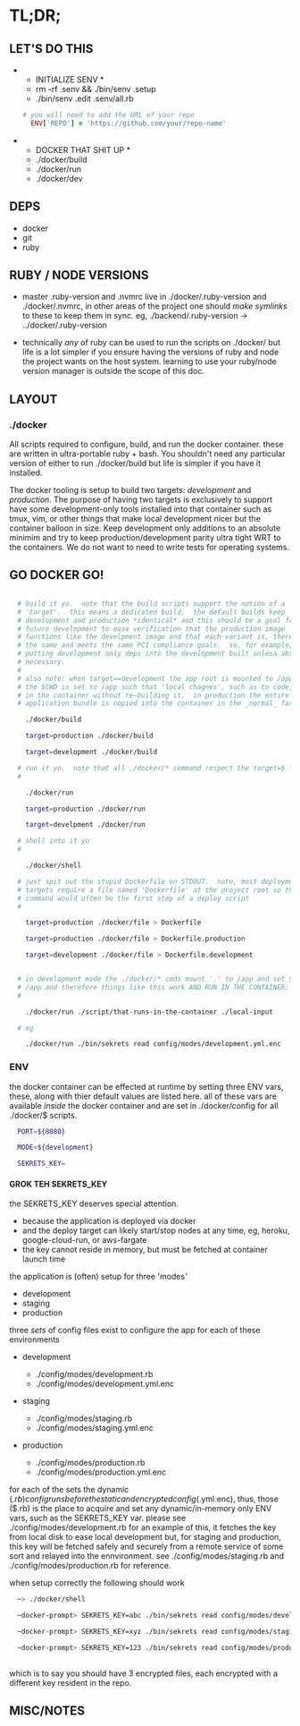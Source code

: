 # TL;DR;

## LET'S DO THIS

- * INITIALIZE SENV *
  - rm -rf .senv && ./bin/senv .setup
  - ./bin/senv .edit .senv/all.rb

  ```ruby
  # you will need to add the URL of your repo
    ENV['REPO'] = 'https://github.com/your/repo-name'
  ```

- * DOCKER THAT SHIT UP *
  - ./docker/build
  - ./docker/run
  - ./docker/dev

## DEPS

- docker
- git
- ruby

## RUBY / NODE VERSIONS

- master .ruby-version and .nvmrc live in ./docker/.ruby-version and
  ./docker/.nvmrc, in other areas of the project one should *make symlinks* to
  these to keep them in sync.  eg, ./backend/.ruby-version ->
  ../docker/.ruby-version

- technically *any* of ruby can be used to run the scripts on ./docker/ but
  life is a lot simpler if you ensure having the versions of ruby and node the
  project wants on the host system.  learning to use your ruby/node version
  manager is outside the scope of this doc.

## LAYOUT

### ./docker

All scripts required to configure, build, and run the docker container.
these are written in ultra-portable ruby + bash.  You shouldn't need any
particular version of either to run ./docker/build but life is simpler if you
have it installed.

The docker tooling is setup to build two targets: _development_ and
_production_.  The purpose of having two targets is exclusively to support
have some development-only tools installed into that container such as tmux,
vim, or other things that make local development nicer but the container
balloon in size.  Keep development only additions to an absolute minimim and
try to keep production/development parity ultra tight WRT to the containers.
We do not want to need to write tests for operating systems.

## GO DOCKER GO!

```sh

  # build it yo.  note that the build scripts support the notion of a
  # 'target'.  this means a dedicated build.  the default builds keep
  # development and production *identical* and this should be a goal for
  # future development to ease verification that the production image
  # functions like the develpment image and that each variant is, therefore,
  # the same and meets the same PCI compliance goals.  so, for example, avoid
  # putting development only deps into the development built unlesa absolutely
  # necessary.
  # 
  # also note: when target==development the app root is mounted to /app and
  # the $CWD is set to /app such that 'local chagnes', such as to code, appear
  # in the container without re-building it.  in production the entire
  # application bundle is copied into the container in the _normal_ fashion.

    ./docker/build

    target=production ./docker/build

    target=development ./docker/build

  # run it yo.  note that all ./docker/* command respect the target=$ format
  #

    ./docker/run

    target=production ./docker/run

    target=develpment ./docker/run

  # shell into it yo
  #

    ./docker/shell

  # just spit out the stupid Dockerfile on STDOUT.  note, most deployment
  # targets require a file named 'Dockerfile' at the project root so this
  # command would often be the first step of a deploy script
  #

    target=production ./docker/file > Dockerfile

    target=production ./docker/file > Dockerfile.production

    target=development ./docker/file > Dockerfile.development


  # in development mode the ./docker/* cmds mount '.' to /app and set $CWD to
  # /app and therefore things like this work AND RUN IN THE CONTAINER:
  #

    ./docker/run ./script/that-runs-in-the-container ./local-input

  # eg

    ./docker/run ./bin/sekrets read config/modes/development.yml.enc

```


### ENV

the docker container can be effected at runtime by setting three ENV vars,
these, along with thier default values are listed here.  all of these vars are
available *inside* the docker container and are set in ./docker/config for all
./docker/$ scripts.

```bash
  PORT=${8080}

  MODE=${development}

  SEKRETS_KEY=
```

#### GROK TEH SEKRETS_KEY

  the SEKRETS_KEY deserves special attention.

  - because the application is deployed via docker
  - and the deploy target can likely start/stop nodes at any time, eg, heroku,
    google-cloud-run, or aws-fargate
  - the key cannot reside in memory, but must be fetched at container launch
    time

  the application is (often) setup for three 'modes'

  - development
  - staging
  - production

  three *sets* of config files exist to configure the app for each of these
  environments

  - development
    - ./config/modes/development.rb
    - ./config/modes/development.yml.enc

  - staging
    - ./config/modes/staging.rb
    - ./config/modes/staging.yml.enc

  - production
    - ./config/modes/production.rb
    - ./config/modes/production.yml.enc


  for each of the sets the dynamic ($.rb) config runs before the static and
  encrypted config ($.yml.enc), thus, those ($.rb) is the place to acquire and
  set any dynamic/in-memory only ENV vars, such as the SEKRETS_KEY var.
  please see ./config/modes/development.rb for an example of this, it fetches
  the key from local disk to ease local development but, for staging and
  production, this key will be fetched safely and securely from a remote
  service of some sort and relayed into the ennvironment. see
  ./config/modes/staging.rb and ./config/modes/production.rb for reference.

  when setup correctly the following should work

  ```bash
    ~> ./docker/shell

    ~docker-prompt> SEKRETS_KEY=abc ./bin/sekrets read config/modes/development.yml.enc

    ~docker-prompt> SEKRETS_KEY=xyz ./bin/sekrets read config/modes/staging.yml.enc

    ~docker-prompt> SEKRETS_KEY=123 ./bin/sekrets read config/modes/production.yml.enc
    
  ```

  which is to say you should have 3 encrypted files, each encrypted with a
  different key resident in the repo.

## MISC/NOTES
 
 
 
 
 
